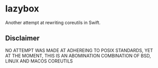 # lazybox
Another attempt at rewriting coreutils in Swift.

## Disclaimer
NO ATTEMPT WAS MADE AT ADHEREING TO POSIX STANDARDS, YET  
AT THE MOMENT, THIS IS AN ABOMINATION COMBINATION OF BSD, LINUX AND MACOS COREUTILS
